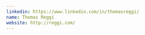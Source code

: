 ```yaml
---
linkedin: https://www.linkedin.com/in/thomasreggi/
name: Thomas Reggi
website: http://reggi.com/
---
```


